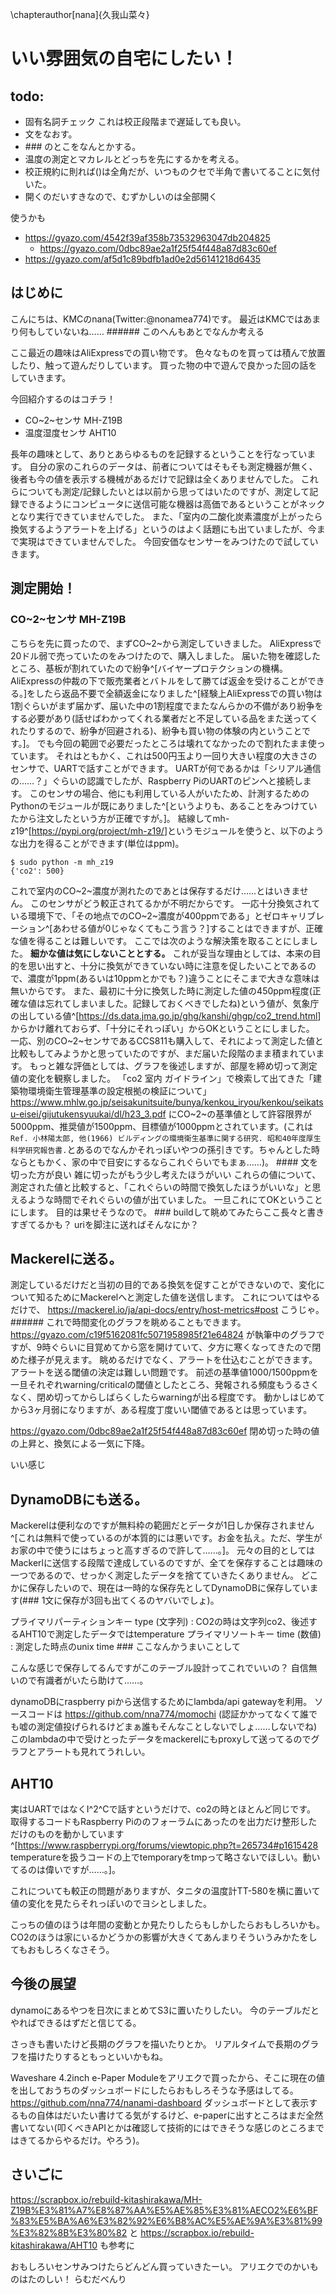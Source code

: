 \chapterauthor[nana]{久我山菜々}

# いい雰囲気の自宅にしたい！

## todo:

* 固有名詞チェック これは校正段階まで遅延しても良い。
* 文をなおす。
* \#\#\# のとこをなんとかする。
* 温度の測定とマカレルとどっちを先にするかを考える。
* 校正規約に則れば()は全角だが、いつものクセで半角で書いてることに気付いた。
* 開くのだいすきなので、むずかしいのは全部開く

使うかも

* https://gyazo.com/4542f39af358b73532963047db204825
  * https://gyazo.com/0dbc89ae2a1f25f54f448a87d83c60ef
* https://gyazo.com/af5d1c89bdfb1ad0e2d56141218d6435

## はじめに

こんにちは、KMCのnana(Twitter:@nonamea774)です。
最近はKMCではあまり何もしていないね…… ###### このへんもあとでなんか考える

ここ最近の趣味はAliExpressでの買い物です。
色々なものを買っては積んで放置したり、触って遊んだりしています。
買った物の中で遊んで良かった回の話をしていきます。

今回紹介するのはコチラ！

* CO~2~センサ MH-Z19B
* 温度湿度センサ AHT10

長年の趣味として、ありとあらゆるものを記録するということを行なっています。
自分の家のこれらのデータは、前者についてはそもそも測定機器が無く、後者も今の値を表示する機械があるだけで記録は全くありませんでした。
これらについても測定/記録したいとは以前から思ってはいたのですが、測定して記録できるようにコンピュータに送信可能な機器は高価であるということがネックとなり実行できていませんでした。
また、「室内の二酸化炭素濃度が上がったら換気するようアラートを上げる」というのはよく話題にも出ていましたが、今まで実現はできていませんでした。
今回安価なセンサーをみつけたので試していきます。

## 測定開始！

### CO~2~センサ MH-Z19B

こちらを先に買ったので、まずCO~2~から測定していきました。
AliExpressで20ドル弱で売っていたのをみつけたので、購入しました。
届いた物を確認したところ、基板が割れていたので紛争^[バイヤープロテクションの機構。AliExpressの仲裁の下で販売業者とバトルをして勝てば返金を受けることができる。]をしたら返品不要で全額返金になりました^[経験上AliExpressでの買い物は1割ぐらいがまず届かず、届いた中の1割程度でまたなんらかの不備があり紛争をする必要があり(話せばわかってくれる業者だと不足している品をまた送ってくれたりするので、紛争が回避される)、紛争も買い物の体験の内ということです。]。
でも今回の範囲で必要だったところは壊れてなかったので割れたまま使っています。
それはともかく、これは500円玉より一回り大きい程度の大きさのセンサで、UARTで話すことができます。
UARTが何であるかは「シリアル通信の……？」ぐらいの認識でしたが、Raspberry PiのUARTのピンへと接続します。
このセンサの場合、他にも利用している人がいたため、計測するためのPythonのモジュールが既にありました^[というよりも、あることをみつけていたから注文したという方が正確ですが。]。
結線してmh-z19^[<https://pypi.org/project/mh-z19/>]というモジュールを使うと、以下のような出力を得ることができます(単位はppm)。

```code
$ sudo python -m mh_z19
{'co2': 500}
```

これで室内のCO~2~濃度が測れたのであとは保存するだけ……とはいきません。
このセンサがどう較正されてるかが不明だからです。
一応十分換気されている環境下で、「その地点でのCO~2~濃度が400ppmである」とゼロキャリブレーション^[あわせる値が0じゃなくてもこう言う？]することはできますが、正確な値を得ることは難しいです。
ここでは次のような解決策を取ることにしました。
**細かな値は気にしないこととする。**
これが妥当な理由としては、本来の目的を思い出すと、十分に換気ができていない時に注意を促したいことであるので、濃度が1ppm(あるいは10ppmとかでも？)違うことにそこまで大きな意味は無いからです。
また、最初に十分に換気した時に測定した値の450ppm程度(正確な値は忘れてしまいました。記録しておくべきでしたね)という値が、気象庁の出している値^[<https://ds.data.jma.go.jp/ghg/kanshi/ghgp/co2_trend.html>]からかけ離れておらず、「十分にそれっぽい」からOKということにしました。
一応、別のCO~2~センサであるCCS811も購入して、それによって測定した値と比較もしてみようかと思っていたのですが、まだ届いた段階のまま積まれています。
もっと雑な評価としては、グラフを後述しますが、部屋を締め切って測定値の変化を観察しました。
「co2 室内 ガイドライン」で検索して出てきた「建築物環境衛生管理基準の設定根拠の検証について」 https://www.mhlw.go.jp/seisakunitsuite/bunya/kenkou_iryou/kenkou/seikatsu-eisei/gijutukensyuukai/dl/h23_3.pdf にCO~2~の基準値として許容限界が5000ppm、推奨値が1500ppm、目標値が1000ppmとされています。(これは`Ref. 小林陽太郎, 他(1966) ビルディングの環境衛生基準に関する研究. 昭和40年度厚生科学研究報告書.`とあるのでなんかそれっぽいやつの孫引きです。ちゃんとした時ならともかく、家の中で目安にするならこれぐらいでもまぁ……)。 #### 文を切った方が良い 雑に切ったがもう少し考えたほうがいい
これらの値について、測定された値と比較すると、「これぐらいの時間で換気したほうがいいな」と思えるような時間でそれぐらいの値が出ていました。
一旦これにてOKということにします。
目的は果せそうなので。 ### buildして眺めてみたらここ長々と書きすぎてるかも？ uriを脚注に送ればそんなにか？

## Mackerelに送る。

測定しているだけだと当初の目的である換気を促すことができないので、変化について知るためにMackerelへと測定した値を送信します。
これについてはやるだけで、 https://mackerel.io/ja/api-docs/entry/host-metrics#post こうじゃ。 ######
これで時間変化のグラフを眺めることもできます。
https://gyazo.com/c19f5162081fc5071958985f21e64824 が執筆中のグラフですが、9時ぐらいに目覚めてから窓を開けていて、夕方に寒くなってきたので閉めた様子が見えます。
眺めるだけでなく、アラートを仕込むことができます。
アラートを送る閾値の決定は難しい問題です。
前述の基準値1000/1500ppmを一旦それぞれwarning/criticalの閾値としたところ、発報される頻度もうるさくなく、閉め切ってからしばらくしたらwarningが出る程度です。
動かしはじめてから3ヶ月弱になりますが、ある程度丁度いい閾値であるとは思っています。

https://gyazo.com/0dbc89ae2a1f25f54f448a87d83c60ef 閉め切った時の値の上昇と、換気による一気に下降。

いい感じ

## DynamoDBにも送る。

Mackerelは便利なのですが無料枠の範囲だとデータが1日しか保存されません^[これは無料で使っているのが本質的には悪いです。お金を払え。ただ、学生がお家の中で使うにはちょっと高すぎるので許して……。]。
元々の目的としてはMackerlに送信する段階で達成しているのですが、全てを保存することは趣味の一つであるので、せっかく測定したデータを捨てていきたくありません。
どこかに保存したいので、現在は一時的な保存先としてDynamoDBに保存しています(### 1文に保存が3回も出てくるのヤバいでしょ)。

プライマリパーティションキー	type (文字列) : CO2の時は文字列co2、後述するAHT10で測定したデータではtemperature
プライマリソートキー	time (数値) : 測定した時点のunix time ### ここなんかうまいことして

こんな感じで保存してるんですがこのテーブル設計ってこれでいいの？ 自信無いので有識者がいたら助けて……。

dynamoDBにraspberry piから送信するためにlambda/api gatewayを利用。
ソースコードは https://github.com/nna774/momochi (認証かかってなくて誰でも嘘の測定値投げられるけどまぁ誰もそんなことしないでしょ……しないでね)
このlambdaの中で受けとったデータをmackerelにもproxyして送ってるのでグラフとアラートも見れてうれしい。

## AHT10

実はUARTではなくI^2^Cで話すというだけで、co2の時とほとんど同じです。
取得するコードもRaspberry Piののフォーラムにあったのを出力だけ整形しただけのものを動かしています^[<https://www.raspberrypi.org/forums/viewtopic.php?t=265734#p1615428> temperatureを扱うコードの上でtemporaryをtmpって略さないでほしい。動いてるのは偉いですが……。]。

これについても較正の問題がありますが、タニタの温度計TT-580を横に置いて値の変化を見たらそれっぽいのでヨシとしました。

こっちの値のほうは年間の変動とか見たりしたらもしかしたらおもしろいかも。
CO2のほうは家にいるかどうかの影響が大きくてあんまりそういうみかたをしてもおもしろくなさそう。

## 今後の展望

dynamoにあるやつを日次にまとめてS3に置いたりしたい。
今のテーブルだとやればできるはずだと信じてる。

さっきも書いたけど長期のグラフを描いたりとか。
リアルタイムで長期のグラフを描けたりするともっといいかもね。

Waveshare 4.2inch e-Paper Moduleをアリエクで買ったから、そこに現在の値を出しておうちのダッシュボードにしたらおもしろそうな予感はしてる。
https://github.com/nna774/nanami-dashboard ダッシュボードとして表示するもの自体はだいたい書けてる気がするけど、e-paperに出すところはまだ全然書いてない(叩くべきAPIとかは確認して技術的にはできそうな感じのところまではきてるからやるだけ。やろう)。

## さいごに

https://scrapbox.io/rebuild-kitashirakawa/MH-Z19B%E3%81%A7%E8%87%AA%E5%AE%85%E3%81%AECO2%E6%BF%83%E5%BA%A6%E3%82%92%E6%B8%AC%E5%AE%9A%E3%81%99%E3%82%8B%E3%80%82
と
https://scrapbox.io/rebuild-kitashirakawa/AHT10
も参考に

おもしろいセンサみつけたらどんどん買っていきたーい。
アリエクでのかいものはたのしい！
らむだべんり
